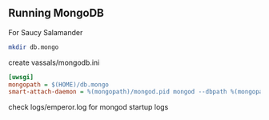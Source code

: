 Running MongoDB
---------------

For Saucy Salamander

```sh
mkdir db.mongo
```

create vassals/mongodb.ini

```ini
[uwsgi]
mongopath = $(HOME)/db.mongo
smart-attach-daemon = %(mongopath)/mongod.pid mongod --dbpath %(mongopath)
```

check logs/emperor.log for mongod startup logs
